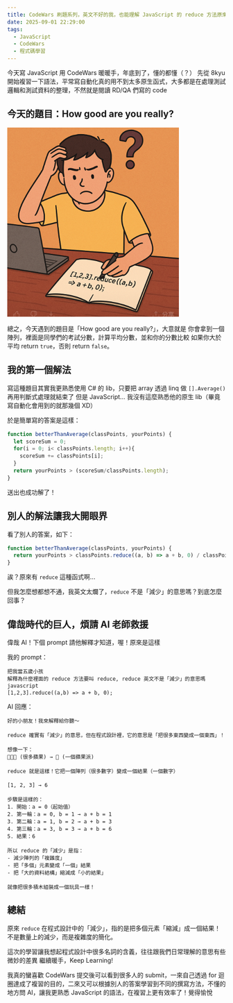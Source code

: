```yaml
---
title: CodeWars 刷題系列，英文不好的我，也能理解 JavaScript 的 reduce 方法原來不是「減少」的意思！
date: 2025-09-01 22:29:00
tags:
  - JavaScript
  - CodeWars
  - 程式碼學習
---
```


今天寫 JavaScript 用 CodeWars 暖暖手，年底到了，懂的都懂（？）
先從 8kyu 開始複習一下語法，平常寫自動化真的用不到太多原生函式，大多都是在處理測試邏輯和測試資料的整理，不然就是閱讀 RD/QA 們寫的 code

## 今天的題目：How good are you really?

![image1-confusing-to-reduce](../img/2025-codewars-javascript-reduce-discovery/image.png)

總之，今天遇到的題目是「How good are you really?」，大意就是
你會拿到一個陣列，裡面是同學們的考試分數，計算平均分數，並和你的分數比較
如果你大於平均 return `true`，否則 return `false`。

## 我的第一個解法

寫這種題目其實我更熟悉使用 C# 的 lib，只要把 array 透過 linq 做 `[].Average()` 再用判斷式處理就結束了
但是 JavaScript... 我沒有這麼熟悉他的原生 lib（畢竟寫自動化會用到的就那幾個 XD）

於是簡單寫的答案是這樣：

```javascript
function betterThanAverage(classPoints, yourPoints) {
  let scoreSum = 0;
  for(i = 0; i< classPoints.length; i++){
    scoreSum += classPoints[i];
  }
  return yourPoints > (scoreSum/classPoints.length);
}
```

送出也成功解了！

## 別人的解法讓我大開眼界

看了別人的答案，如下：

```javascript
function betterThanAverage(classPoints, yourPoints) {
  return yourPoints > classPoints.reduce((a, b) => a + b, 0) / classPoints.length; 
}
```

誒？原來有 `reduce` 這種函式啊...

但我怎麼想都想不通，我英文太爛了，`reduce` 不是「減少」的意思嗎？到底怎麼回事？

## 偉哉時代的巨人，煩請 AI 老師救援

偉哉 AI！下個 prompt 請他解釋才知道，喔！原來是這樣

我的 prompt：

```text
把我當五歲小孩
解釋為什麼裡面的 reduce 方法要叫 reduce, reduce 英文不是「減少」的意思嗎
javascript
[1,2,3].reduce((a,b) => a + b, 0);
```

AI 回應：

```text
好的小朋友！我來解釋給你聽～

reduce 確實有「減少」的意思，但在程式設計裡，它的意思是「把很多東西變成一個東西」！

想像一下：
🍎🍎🍎 (很多蘋果) → 🥧 (一個蘋果派)

reduce 就是這樣！它把一個陣列（很多數字）變成一個結果（一個數字）

[1, 2, 3] → 6

步驟是這樣的：
1. 開始：a = 0（起始值）
2. 第一輪：a = 0, b = 1 → a + b = 1
3. 第二輪：a = 1, b = 2 → a + b = 3  
4. 第三輪：a = 3, b = 3 → a + b = 6
5. 結果：6

所以 reduce 的「減少」是指：
- 減少陣列的「複雜度」
- 把「多個」元素變成「一個」結果
- 把「大的資料結構」縮減成「小的結果」

就像把很多積木組裝成一個玩具一樣！
```

## 總結

原來 `reduce` 在程式設計中的「減少」，指的是把多個元素「縮減」成一個結果！不是數量上的減少，而是複雜度的簡化。

這次的學習讓我想起程式設計中很多名詞的含義，往往跟我們日常理解的意思有些微妙的差異
繼續暖手，Keep Learning!

我真的蠻喜歡 CodeWars 提交後可以看到很多人的 submit，一來自己透過 for 迴圈達成了複習的目的，二來又可以根據別人的答案學習到不同的撰寫方法，不懂的地方問 AI，讓我更熟悉 JavaScript 的語法，在複習上更有效率了！覺得愉悅
